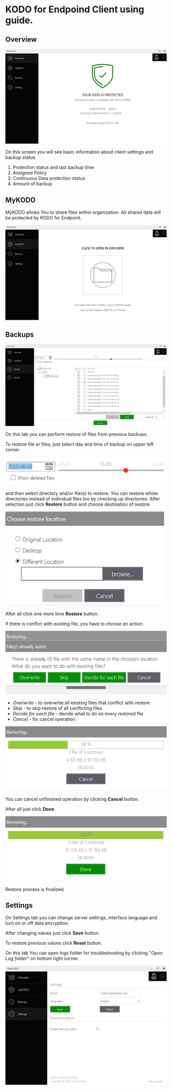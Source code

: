 # KODO for Endpoind Client using guide.

## Overview

![](../.gitbook/assets/clientoverwiew.PNG)

On this screen you will see basic information about client settings and backup status.

1. Protection status and last backup time
2. Assigned Policy
3. Continuous Data protection status
4. Amount of backup

## MyKODO

MyKODO allows You to share files within organization.
All shared data will be protected by KODO for Endpoint.

![](../.gitbook/assets/mykodo.png)

## Backups


![](../.gitbook/assets/restore1.png)

On this tab you can perform restore of files from previous backups.

To restore file or files, just select day and time of backup on upper left corner

![](../.gitbook/assets/callendarclient.png)

and then select directory and/or file(s) to restore. You can restore whole directories instead of individual files too by checking up directories. After selection just click __Restore__ button and choose destination of restore.

![](../.gitbook/assets/restoredestination.png)

After all click one more time __Restore__ button.

If there is conflict with existing file, you have to choose an action:

![](../.gitbook/assets/actionrestore.png)

* _Overwrite_ - to overwrite all existing files that conflict with restore
* _Skip_ - to skip restore of all conflicting files
* _Decide for each file_ - decide what to do on every restored file
* _Cancel_ - for cancel operation.

![](../.gitbook/assets/restoring.png)

You can cancel unfinished operation by clicking __Cancel__ button.

After all just click __Done__.

![](../.gitbook/assets/done.png)

Restore process is finalized.

## Settings
On Settings tab you can change server settings, interface language and turn on or off data encryption.

After changing values just click __Save__ button. 

To restore previous values click __Reset__ button.

On this tab You can open logs folder for troubleshooting by clicking "_Open Log folder_" on bottom right corner.

![](../.gitbook/assets/kodosettings.png)
